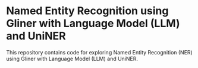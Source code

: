 # Named Entity Recognition using Gliner with Language Model (LLM) and UniNER

This repository contains code for exploring Named Entity Recognition (NER) using Gliner with Language Model (LLM) and UniNER.
